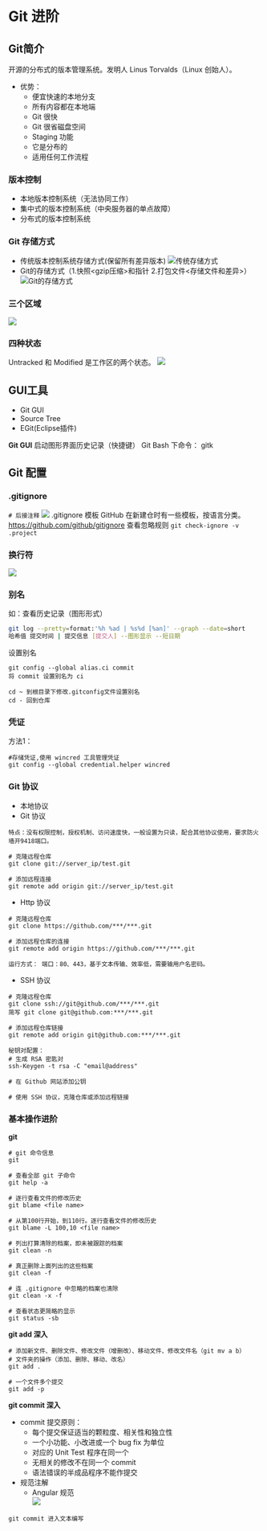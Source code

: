 # Git 进阶  

## Git简介
开源的分布式的版本管理系统。发明人 Linus Torvalds（Linux 创始人）。  
- 优势：
  - 便宜快速的本地分支
  - 所有内容都在本地端
  - Git 很快
  - Git 很省磁盘空间
  - Staging 功能
  - 它是分布的
  - 适用任何工作流程

### 版本控制
- 本地版本控制系统（无法协同工作）  
- 集中式的版本控制系统（中央服务器的单点故障）
- 分布式的版本控制系统

### Git 存储方式
- 传统版本控制系统存储方式(保留所有差异版本) 
![传统存储方式](./images/traditional_storage_mode.png)
- Git的存储方式（1.快照<gzip压缩>和指针 2.打包文件<存储文件和差异>）
![Git的存储方式](./images/git_storage_mode.png)  

### 三个区域
![](./images/three_part.png)
### 四种状态
Untracked 和 Modified 是工作区的两个状态。
![](./images/four_status.png)

## GUI工具  
- Git GUI
- Source Tree
- EGit(Eclipse插件)


**Git GUI**
启动图形界面历史记录（快捷键）
Git Bash 下命令： gitk

## Git 配置
### .gitignore
`# 后接注释`
![](./images/gitignore_use.png)
.gitignore 模板
GitHub 在新建仓时有一些模板，按语言分类。
<https://github.com/github/gitignore>
查看忽略规则 `git check-ignore -v .project`

### 换行符
![](./images/linefeed.png)

### 别名  
如：查看历史记录（图形形式）
```Bash
git log --pretty=format:'%h %ad | %s%d [%an]' --graph --date=short
哈希值 提交时间 | 提交信息 [提交人] --图形显示 --短日期
```
设置别名
```
git config --global alias.ci commit
将 commit 设置别名为 ci
```
```
cd ~ 到根目录下修改.gitconfig文件设置别名
cd - 回到仓库
```
### 凭证

方法1：
```
#存储凭证,使用 wincred 工具管理凭证
git config --global credential.helper wincred
```

### Git 协议
- 本地协议  
- Git 协议 
```
特点：没有权限控制，授权机制、访问速度快，一般设置为只读，配合其他协议使用，要求防火墙开9418端口。

# 克隆远程仓库
git clone git://server_ip/test.git

# 添加远程连接
git remote add origin git://server_ip/test.git
``` 
- Http 协议  
```
# 克隆远程仓库
git clone https://github.com/***/***.git

# 添加远程仓库的连接
git remote add origin https://github.com/***/***.git

运行方式： 端口：80、443，基于文本传输、效率低，需要输用户名密码。
```
- SSH 协议
```
# 克隆远程仓库
git clone ssh://git@github.com/***/***.git
简写 git clone git@github.com:***/***.git

# 添加远程仓库链接
git remote add origin git@github.com:***/***.git
```
```
秘钥对配置：
# 生成 RSA 密匙对
ssh-Keygen -t rsa -C "email@address"

# 在 Github 网站添加公钥

# 使用 SSH 协议，克隆仓库或添加远程链接 

```

### 基本操作进阶
**git**

```
# git 命令信息
git 

# 查看全部 git 子命令 
git help -a 

# 逐行查看文件的修改历史
git blame <file name>

# 从第100行开始，到110行。逐行查看文件的修改历史
git blame -L 100,10 <file name>

# 列出打算清除的档案，即未被跟踪的档案
git clean -n

# 真正删除上面列出的这些档案
git clean -f

# 连 .gitignore 中忽略的档案也清除
git clean -x -f

# 查看状态更简略的显示
git status -sb

```

**git add 深入**
```
# 添加新文件、删除文件、修改文件（增删改）、移动文件、修改文件名（git mv a b）
# 文件夹的操作（添加、删除、移动、改名）
git add .

# 一个文件多个提交
git add -p
```

**git commit 深入**
- commit 提交原则：
  - 每个提交保证适当的颗粒度、相关性和独立性
  - 一个小功能、小改进或一个 bug fix 为单位
  - 对应的 Unit Test 程序在同一个
  - 无相关的修改不在同一个 commit
  - 语法错误的半成品程序不能作提交
- 规范注解
  - Angular 规范  
![](./images/message.png)
```
git commit 进入文本编写
```



